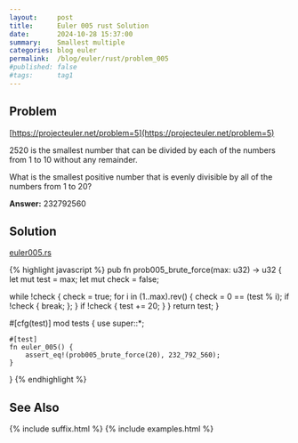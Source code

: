 ```yaml
---
layout:     post
title:      Euler 005 rust Solution
date:       2024-10-28 15:37:00
summary:    Smallest multiple
categories: blog euler
permalink:  /blog/euler/rust/problem_005
#published: false
#tags:      tag1
---
```


## Problem

[https://projecteuler.net/problem=5](https://projecteuler.net/problem=5)

2520 is the smallest number that can be divided by each of the numbers from 1 to 10 without any remainder.

What is the smallest positive number that is evenly divisible by all of the numbers from 1 to 20?

**Answer:** 232792560

## Solution

[euler005.rs](https://gitlab.com/tvarley/euler/-/blob/master/rust/src/euler005.rs)

{% highlight javascript %}
pub fn prob005_brute_force(max: u32) -> u32
{
  let mut test = max;
  let mut check = false;

  while !check {
    check = true;
    for i in (1..max).rev() {
      check = 0 == (test % i);
      if !check {
          break;
      };
    }
    if !check {
      test += 20;
    }
  }
  return test;
}

#[cfg(test)]
mod tests {
    use super::*;

    #[test]
    fn euler_005() {
        assert_eq!(prob005_brute_force(20), 232_792_560);
    }
}
{% endhighlight %}

## See Also
{% include suffix.html %}
{% include examples.html %}
